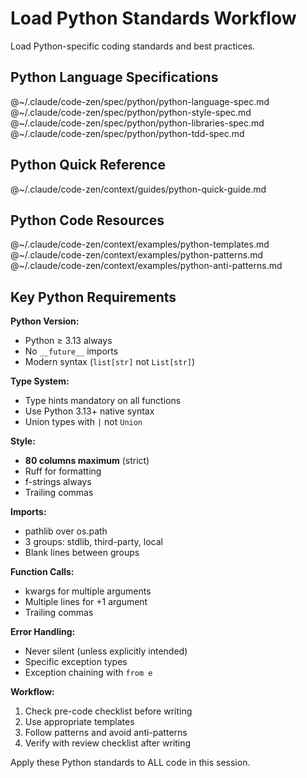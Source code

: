 # Load Python Standards Workflow

Load Python-specific coding standards and best practices.

## Python Language Specifications

@~/.claude/code-zen/spec/python/python-language-spec.md
@~/.claude/code-zen/spec/python/python-style-spec.md
@~/.claude/code-zen/spec/python/python-libraries-spec.md
@~/.claude/code-zen/spec/python/python-tdd-spec.md

## Python Quick Reference

@~/.claude/code-zen/context/guides/python-quick-guide.md

## Python Code Resources

@~/.claude/code-zen/context/examples/python-templates.md
@~/.claude/code-zen/context/examples/python-patterns.md
@~/.claude/code-zen/context/examples/python-anti-patterns.md

## Key Python Requirements

**Python Version:**
- Python ≥ 3.13 always
- No `__future__` imports
- Modern syntax (`list[str]` not `List[str]`)

**Type System:**
- Type hints mandatory on all functions
- Use Python 3.13+ native syntax
- Union types with `|` not `Union`

**Style:**
- **80 columns maximum** (strict)
- Ruff for formatting
- f-strings always
- Trailing commas

**Imports:**
- pathlib over os.path
- 3 groups: stdlib, third-party, local
- Blank lines between groups

**Function Calls:**
- kwargs for multiple arguments
- Multiple lines for +1 argument
- Trailing commas

**Error Handling:**
- Never silent (unless explicitly intended)
- Specific exception types
- Exception chaining with `from e`

**Workflow:**
1. Check pre-code checklist before writing
2. Use appropriate templates
3. Follow patterns and avoid anti-patterns
4. Verify with review checklist after writing

Apply these Python standards to ALL code in this session.
